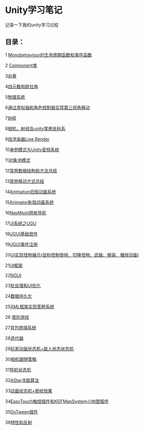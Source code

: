 # Unity学习笔记

记录一下我的unity学习过程

## 目录：

1 [Monobehaviour的生命周期函数和事件函数](https://github.com/zhushouheng/Unity-learning/blob/main/note/Monobehaviour%E7%9A%84%E7%94%9F%E5%91%BD%E5%91%A8%E6%9C%9F%E5%87%BD%E6%95%B0%E5%92%8C%E4%BA%8B%E4%BB%B6%E5%87%BD%E6%95%B0.md)

2 [Component类](https://github.com/zhushouheng/Unity-learning/blob/main/note/Component%E7%B1%BB.md)

3[向量](https://github.com/shishouheng/Unity-learning/blob/main/note/%E5%90%91%E9%87%8F.md)

4[四元数和欧拉角](https://github.com/shishouheng/Unity-learning/blob/main/note/%E5%9B%9B%E5%85%83%E6%95%B0%E5%92%8C%E6%AC%A7%E6%8B%89%E8%A7%92.md)

5[物理系统](https://github.com/shishouheng/Unity-learning/blob/main/note/%E7%89%A9%E7%90%86%E7%B3%BB%E7%BB%9F.md)

6[通过虚拟轴和角色控制器实现第三视角移动](https://github.com/shishouheng/Unity-learning/blob/main/note/%E9%80%9A%E8%BF%87%E8%99%9A%E6%8B%9F%E8%BD%B4%E5%92%8C%E8%A7%92%E8%89%B2%E6%8E%A7%E5%88%B6%E5%99%A8%E5%AE%9E%E7%8E%B0%E7%AC%AC%E4%B8%89%E8%A7%86%E8%A7%92%E7%A7%BB%E5%8A%A8.md)

7[协程](https://github.com/shishouheng/Unity-learning/blob/main/note/%E5%8D%8F%E7%A8%8B.md)

8[相机、射线及unity常用坐标系](https://github.com/shishouheng/Unity-learning/blob/main/note/%E7%9B%B8%E6%9C%BA%E3%80%81%E5%B0%84%E7%BA%BF%E5%8F%8Aunity%E5%B8%B8%E7%94%A8%E5%9D%90%E6%A0%87%E7%B3%BB.md)

9[线渲染器Line Render](https://github.com/shishouheng/Unity-learning/blob/main/note/%E7%BA%BF%E6%B8%B2%E6%9F%93%E5%99%A8Line%20Render.md)

10[单例模式与Unity音频系统](https://github.com/shishouheng/Unity-learning/blob/main/note/%E5%8D%95%E4%BE%8B%E6%A8%A1%E5%BC%8F%E4%B8%8EUnity%E9%9F%B3%E9%A2%91%E7%B3%BB%E7%BB%9F.md)

11[对象池模式](https://github.com/shishouheng/Unity-learning/blob/main/note/%E5%AF%B9%E8%B1%A1%E6%B1%A0%E6%A8%A1%E5%BC%8F.md)

12[常用数据结构和方法总结](https://github.com/shishouheng/Unity-learning/blob/main/note/%E5%B8%B8%E7%94%A8%E6%95%B0%E6%8D%AE%E7%BB%93%E6%9E%84%E5%92%8C%E6%96%B9%E6%B3%95%E6%80%BB%E7%BB%93.md)

13[常用移动方式总结](https://github.com/shishouheng/Unity-learning/blob/main/note/%E5%B8%B8%E7%94%A8%E7%A7%BB%E5%8A%A8%E6%96%B9%E5%BC%8F%E6%80%BB%E7%BB%93.md)

14[Animation旧版动画系统](https://github.com/shishouheng/Unity-learning/blob/main/note/Animation%E5%8A%A8%E7%94%BB%E7%B3%BB%E7%BB%9F.md)

15[Animator新版动画系统](https://github.com/shishouheng/Unity-learning/blob/main/note/Animator%E6%96%B0%E7%89%88%E5%8A%A8%E7%94%BB%E7%B3%BB%E7%BB%9F.md)

16[NavMesh网格导航](https://github.com/shishouheng/Unity-learning/blob/main/note/NavMesh%E7%BD%91%E6%A0%BC%E5%AF%BC%E8%88%AA.md)

17[UI系统之UGU](https://github.com/shishouheng/Unity-learning/blob/main/note/UI%E7%B3%BB%E7%BB%9F%E4%B9%8BUGUI.md)

18[UGUI基础控件](https://github.com/shishouheng/Unity-learning/blob/main/note/UGUI%E5%9F%BA%E7%A1%80%E6%8E%A7%E4%BB%B6.md)

19[UGUI事件注册](https://github.com/shishouheng/Unity-learning/blob/main/note/UGUI%E4%BA%8B%E4%BB%B6%E6%B3%A8%E5%86%8C.md)

20[UI实现怪物展示(鼠标控制旋转、切换怪物、武器、服装、播放动画)](https://github.com/shishouheng/Unity-learning/tree/main/note/UI%E5%AE%9E%E7%8E%B0%E6%80%AA%E7%89%A9%E5%B1%95%E7%A4%BA)

21[UI框架](https://github.com/shishouheng/Unity-learning/tree/main/note/UI%E6%A1%86%E6%9E%B6)

22[NGUI](https://github.com/shishouheng/Unity-learning/blob/main/note/NGUI.md)

23[批处理和UI优化](https://github.com/shishouheng/Unity-learning/blob/main/note/%E6%89%B9%E5%A4%84%E7%90%86%E5%92%8CUI%E4%BC%98%E5%8C%96.md)

24[数据持久化](https://github.com/shishouheng/Unity-learning/blob/main/note/%E6%95%B0%E6%8D%AE%E6%8C%81%E4%B9%85%E5%8C%96.md)

25[XML框架实现答题系统](https://github.com/shishouheng/Unity-learning/tree/main/note/XML%E6%A1%86%E6%9E%B6%E5%AE%9E%E7%8E%B0%E7%AD%94%E9%A2%98%E7%B3%BB%E7%BB%9F)

26 [塔防游戏](https://github.com/shishouheng/Unity-learning/tree/main/note/%E5%A1%94%E9%98%B2%E6%B8%B8%E6%88%8F/Project)

27[背包商城系统](https://github.com/shishouheng/Unity-learning/tree/main/note/Sqlite%E5%AE%9E%E7%8E%B0%E8%83%8C%E5%8C%85%E3%80%81%E8%A3%85%E5%A4%87%E3%80%81%E5%95%86%E5%9F%8E%E7%B3%BB%E7%BB%9F)

28[迭代器](https://github.com/shishouheng/Unity-learning/blob/main/note/%E8%BF%AD%E4%BB%A3%E5%99%A8.md)

29[玩家动画状态机+敌人状态状态机](https://github.com/shishouheng/Unity-learning/tree/main/note/%E7%8E%A9%E5%AE%B6%E5%8A%A8%E7%94%BB%E7%8A%B6%E6%80%81%E6%9C%BA%2B%E6%95%8C%E4%BA%BA%E7%8A%B6%E6%80%81%E7%8A%B6%E6%80%81%E6%9C%BA)

30[相机跟随策略](https://github.com/shishouheng/Unity-learning/blob/main/note/%E6%91%84%E5%83%8F%E6%9C%BA%E8%B7%9F%E9%9A%8F%E7%AD%96%E7%95%A5.md)

31[导航状态机](https://github.com/shishouheng/Unity-learning/tree/main/note/%E5%AF%BC%E8%88%AA%E7%8A%B6%E6%80%81%E6%9C%BA)

32[AStar寻路算法](https://github.com/shishouheng/Unity-learning/blob/main/note/AStar%E7%AE%97%E6%B3%95.md)

33[动画状态机+顿帧效果 ](https://github.com/shishouheng/Unity-learning/tree/main/note/%E5%8A%A8%E7%94%BB%E7%8A%B6%E6%80%81%E6%9C%BA%2B%E6%89%93%E5%87%BB%E6%84%9F%E6%95%88%E6%9E%9C)

34[EasyTouch触控插件和KGFMapSystem小地图插件](https://github.com/shishouheng/Unity-learning/blob/main/note/EasyTouch%E8%A7%A6%E6%8E%A7%E6%8F%92%E4%BB%B6%E5%92%8CKGFMapSystem%E5%B0%8F%E5%9C%B0%E5%9B%BE%E6%8F%92%E4%BB%B6.md)

35[DoTween插件](https://github.com/shishouheng/Unity-learning/blob/main/note/DoTween%E6%8F%92%E4%BB%B6.md)

36[特性和反射](https://github.com/shishouheng/Unity-learning/blob/main/note/%E7%89%B9%E6%80%A7%E5%92%8C%E5%8F%8D%E5%B0%84.md)